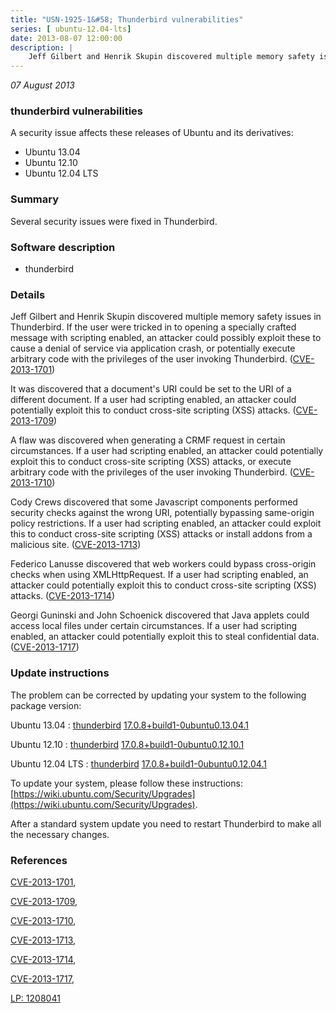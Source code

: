 ```yaml
---
title: "USN-1925-1&#58; Thunderbird vulnerabilities"
series: [ ubuntu-12.04-lts]
date: 2013-08-07 12:00:00
description: |
    Jeff Gilbert and Henrik Skupin discovered multiple memory safety issues in Thunderbird. If the user were tricked in to opening a specially crafted message with scripting enabled, an attacker could possibly exploit these to cause a denial of service via application crash, or potentially execute arbitrary code with the privileges of the user invoking Thunderbird. ([CVE-2013-1701](http://people.ubuntu.com/~ubuntu-security/cve/CVE-2013-1701))
--- 
```

 
 

*07 August 2013*

### thunderbird vulnerabilities

A security issue affects these releases of Ubuntu and its derivatives:

* Ubuntu 13.04
* Ubuntu 12.10
* Ubuntu 12.04 LTS

### Summary

Several security issues were fixed in Thunderbird. 

### Software description

* thunderbird 

### Details

Jeff Gilbert and Henrik Skupin discovered multiple memory safety issues in Thunderbird. If the user were tricked in to opening a specially crafted message with scripting enabled, an attacker could possibly exploit these to cause a denial of service via application crash, or potentially execute arbitrary code with the privileges of the user invoking Thunderbird. ([CVE-2013-1701](http://people.ubuntu.com/~ubuntu-security/cve/CVE-2013-1701))

It was discovered that a document&#39;s URI could be set to the URI of a different document. If a user had scripting enabled, an attacker could potentially exploit this to conduct cross-site scripting (XSS) attacks. ([CVE-2013-1709](http://people.ubuntu.com/~ubuntu-security/cve/CVE-2013-1709))

A flaw was discovered when generating a CRMF request in certain circumstances. If a user had scripting enabled, an attacker could potentially exploit this to conduct cross-site scripting (XSS) attacks, or execute arbitrary code with the privileges of the user invoking Thunderbird. ([CVE-2013-1710](http://people.ubuntu.com/~ubuntu-security/cve/CVE-2013-1710))

Cody Crews discovered that some Javascript components performed security checks against the wrong URI, potentially bypassing same-origin policy restrictions. If a user had scripting enabled, an attacker could exploit this to conduct cross-site scripting (XSS) attacks or install addons from a malicious site. ([CVE-2013-1713](http://people.ubuntu.com/~ubuntu-security/cve/CVE-2013-1713))

Federico Lanusse discovered that web workers could bypass cross-origin checks when using XMLHttpRequest. If a user had scripting enabled, an attacker could potentially exploit this to conduct cross-site scripting (XSS) attacks. ([CVE-2013-1714](http://people.ubuntu.com/~ubuntu-security/cve/CVE-2013-1714))

Georgi Guninski and John Schoenick discovered that Java applets could access local files under certain circumstances. If a user had scripting enabled, an attacker could potentially exploit this to steal confidential data. ([CVE-2013-1717](http://people.ubuntu.com/~ubuntu-security/cve/CVE-2013-1717)) 

### Update instructions

The problem can be corrected by updating your system to the following package version:

Ubuntu 13.04
 : [thunderbird](https://launchpad.net/ubuntu/+source/thunderbird) <span> [17.0.8+build1-0ubuntu0.13.04.1](https://launchpad.net/ubuntu/+source/thunderbird/17.0.8+build1-0ubuntu0.13.04.1) </span> 

Ubuntu 12.10
 : [thunderbird](https://launchpad.net/ubuntu/+source/thunderbird) <span> [17.0.8+build1-0ubuntu0.12.10.1](https://launchpad.net/ubuntu/+source/thunderbird/17.0.8+build1-0ubuntu0.12.10.1) </span> 

Ubuntu 12.04 LTS
 : [thunderbird](https://launchpad.net/ubuntu/+source/thunderbird) <span> [17.0.8+build1-0ubuntu0.12.04.1](https://launchpad.net/ubuntu/+source/thunderbird/17.0.8+build1-0ubuntu0.12.04.1) </span> 

To update your system, please follow these instructions: [https://wiki.ubuntu.com/Security/Upgrades](https://wiki.ubuntu.com/Security/Upgrades).

After a standard system update you need to restart Thunderbird to make all the necessary changes. 

### References

 
 [CVE-2013-1701](http://people.ubuntu.com/~ubuntu-security/cve/CVE-2013-1701), 

 [CVE-2013-1709](http://people.ubuntu.com/~ubuntu-security/cve/CVE-2013-1709), 

 [CVE-2013-1710](http://people.ubuntu.com/~ubuntu-security/cve/CVE-2013-1710), 

 [CVE-2013-1713](http://people.ubuntu.com/~ubuntu-security/cve/CVE-2013-1713), 

 [CVE-2013-1714](http://people.ubuntu.com/~ubuntu-security/cve/CVE-2013-1714), 

 [CVE-2013-1717](http://people.ubuntu.com/~ubuntu-security/cve/CVE-2013-1717), 

 [LP: 1208041](https://launchpad.net/bugs/1208041)
 

